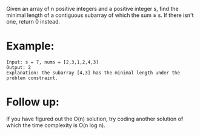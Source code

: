 Given an array of n positive integers and a positive integer s, find the minimal length of a contiguous subarray of which the sum ≥ s. If there isn't one, return 0 instead.

# Example: 
```
Input: s = 7, nums = [2,3,1,2,4,3]
Output: 2
Explanation: the subarray [4,3] has the minimal length under the problem constraint.
```
# Follow up:
If you have figured out the O(n) solution, try coding another solution of which the time complexity is O(n log n). 